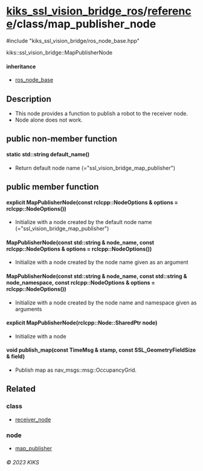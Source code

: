 # [kiks_ssl_vision_bridge_ros](../../../README.md)/[reference](../index.md)/class/map_publisher_node

#include "kiks_ssl_vision_bridge/ros_node_base.hpp"

kiks::ssl_vision_bridge::MapPublisherNode

#### inheritance
- [ros_node_base](ros_node_base.md)

## Description
- This node provides a function to publish a robot to the receiver node. 
- Node alone does not work.

## public non-member function

#### static std::string default_name()
- Return default node name (="ssl_vision_bridge_map_publisher")

## public member function

#### explicit MapPublisherNode(const rclcpp::NodeOptions & options = rclcpp::NodeOptions())
- Initialize with a node created by the default node name (="ssl_vision_bridge_map_publisher")

#### MapPublisherNode(const std::string & node_name, const rclcpp::NodeOptions & options = rclcpp::NodeOptions())
- Initialize with a node created by the node name given as an argument

#### MapPublisherNode(const std::string & node_name, const std::string & node_namespace, const rclcpp::NodeOptions & options = rclcpp::NodeOptions())
- Initialize with a node created by the node name and namespace given as arguments

#### explicit MapPublisherNode(rclcpp::Node::SharedPtr node)
- Initialize with a node

#### void publish_map(const TimeMsg & stamp, const SSL_GeometryFieldSize & field)
- Publish map as nav_msgs::msg::OccupancyGrid.

## Related

### class
- [receiver_node](receiver_node.md)

### node
- [map_publisher](../node/map_publisher.md)

###### &copy; 2023 KIKS